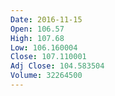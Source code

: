 ```yaml
---
Date: 2016-11-15
Open: 106.57
High: 107.68
Low: 106.160004
Close: 107.110001
Adj Close: 104.583504
Volume: 32264500
---
```

